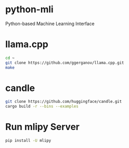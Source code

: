 # python-mli

Python-based Machine Learning Interface

# llama.cpp

```bash
cd ~
git clone https://github.com/ggerganov/llama.cpp.git
make
```

# candle

```bash
git clone https://github.com/huggingface/candle.git
cargo build -r --bins --examples
```

# Run mlipy Server

```bash
pip install -U mlipy
```
